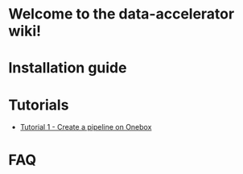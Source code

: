 # Welcome to the data-accelerator wiki!

# Installation guide

# Tutorials

- [Tutorial 1 - Create a pipeline on Onebox](./tutorials/tutorial1)

# FAQ

